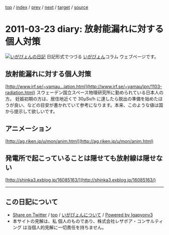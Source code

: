 [top](../index.html) 
 / [index](index.html) 
 / [prev](ig110322.html) 
 / [next](ig110330.html) 
 / [target](http://www.igapyon.jp/igapyon/diary/2011/ig110323.html) 
 / [source](https://github.com/igapyon/diary/blob/master/2011/ig110323.src.md) 

2011-03-23 diary: 放射能漏れに対する個人対策
=====================================================================================================
[![いがぴょんの日記](http://www.igapyon.jp/igapyon/diary/images/iga200306s.jpg "いがぴょん")](http://www.igapyon.jp/igapyon/diary/memo/memoigapyon.html) 日記形式でつづる [いがぴょん](http://www.igapyon.jp/igapyon/diary/memo/memoigapyon.html)コラム ウェブページです。

## 放射能漏れに対する個人対策

[http://www.irf.se/~yamau...iation.html](http://www.irf.se/~yamau/jpn/1103-radiation.html)
スウェーデン国立スペース物理研究所に勤められている日本人の方。
妊娠初期の方は、居住地近くで 30μSv/h に達したら脱出の準備を始めたほうが良い、などの目安が書かれていて参考になります。本来、このような値は国から提示して欲しいです。


## アニメーション

[http://ag.riken.jp/u/mon/anim.html](http://ag.riken.jp/u/mon/anim.html)


## 発電所で起こっていることは隠せても放射線は隠せない

[http://shinka3.exblog.jp/16085163/](http://shinka3.exblog.jp/16085163/)


----------------------------------------------------------------------------------------------------

## この日記について

* [Share on Twitter](https://twitter.com/intent/tweet?hashtags=igapyon%2Cdiary%2C%E3%81%84%E3%81%8C%E3%81%B4%E3%82%87%E3%82%93&text=%E6%94%BE%E5%B0%84%E8%83%BD%E6%BC%8F%E3%82%8C%E3%81%AB%E5%AF%BE%E3%81%99%E3%82%8B%E5%80%8B%E4%BA%BA%E5%AF%BE%E7%AD%96&url=http%3A%2F%2Fwww.igapyon.jp%2Figapyon%2Fdiary%2F2011%2Fig110323.html) / [top](../index.html) / [いがぴょんについて](http://www.igapyon.jp/igapyon/diary/memo/memoigapyon.html) / [Powered by Igapyonv3](https://github.com/igapyon/igapyonv3)
* 本サイトの見解は、私 個人のものであり、株式会社レザボア・コンサルティング は当個人的見解に一切責任を持ちません。 
